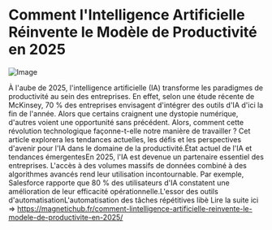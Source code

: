 # Comment l'Intelligence Artificielle Réinvente le Modèle de Productivité en 2025

![Image](https://images.pexels.com/photos/17483868/pexels-photo-17483868.jpeg?auto=compress&cs=tinysrgb&h=650&w=940)

À l'aube de 2025, l'intelligence artificielle (IA) transforme les paradigmes de productivité au sein des entreprises. En effet, selon une étude récente de McKinsey, 70 % des entreprises envisagent d'intégrer des outils d'IA d'ici la fin de l'année. Alors que certains craignent une dystopie numérique, d'autres voient une opportunité sans précédent. Alors, comment cette révolution technologique façonne-t-elle notre manière de travailler ? Cet article explorera les tendances actuelles, les défis et les perspectives d'avenir pour l'IA dans le domaine de la productivité.État actuel de l'IA et tendances émergentesEn 2025, l'IA est devenue un partenaire essentiel des entreprises. L'accès à des volumes massifs de données combiné à des algorithmes avancés rend leur utilisation incontournable. Par exemple, Salesforce rapporte que 80 % des utilisateurs d'IA constatent une amélioration de leur efficacité opérationnelle.L'essor des outils d'automatisationL'automatisation des tâches répétitives libè Lire la suite ici => https://magnetichub.fr/comment-lintelligence-artificielle-reinvente-le-modele-de-productivite-en-2025/
